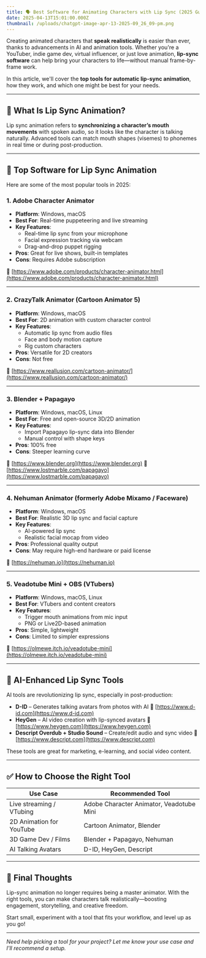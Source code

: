 ```yaml
---
title: 🗣️ Best Software for Animating Characters with Lip Sync (2025 Guide)
date: 2025-04-13T15:01:00.000Z
thumbnail: /uploads/chatgpt-image-apr-13-2025-09_26_09-pm.png
---
```


Creating animated characters that **speak realistically** is easier than ever, thanks to advancements in AI and animation tools. Whether you're a YouTuber, indie game dev, virtual influencer, or just love animation, **lip-sync software** can help bring your characters to life—without manual frame-by-frame work.

In this article, we'll cover the **top tools for automatic lip-sync animation**, how they work, and which one might be best for your needs.

---

## 🎯 What Is Lip Sync Animation?

Lip sync animation refers to **synchronizing a character’s mouth movements** with spoken audio, so it looks like the character is talking naturally. Advanced tools can match mouth shapes (visemes) to phonemes in real time or during post-production.

---

## 🧰 Top Software for Lip Sync Animation

Here are some of the most popular tools in 2025:

### 1. **Adobe Character Animator**

- **Platform**: Windows, macOS
- **Best For**: Real-time puppeteering and live streaming
- **Key Features**:
  - Real-time lip sync from your microphone
  - Facial expression tracking via webcam
  - Drag-and-drop puppet rigging
- **Pros**: Great for live shows, built-in templates
- **Cons**: Requires Adobe subscription

🔗 [https://www.adobe.com/products/character-animator.html](https://www.adobe.com/products/character-animator.html)

---

### 2. **CrazyTalk Animator (Cartoon Animator 5)**

- **Platform**: Windows, macOS
- **Best For**: 2D animation with custom character control
- **Key Features**:
  - Automatic lip sync from audio files
  - Face and body motion capture
  - Rig custom characters
- **Pros**: Versatile for 2D creators
- **Cons**: Not free

🔗 [https://www.reallusion.com/cartoon-animator/](https://www.reallusion.com/cartoon-animator/)

---

### 3. **Blender + Papagayo**

- **Platform**: Windows, macOS, Linux
- **Best For**: Free and open-source 3D/2D animation
- **Key Features**:
  - Import Papagayo lip-sync data into Blender
  - Manual control with shape keys
- **Pros**: 100% free
- **Cons**: Steeper learning curve

🔗 [https://www.blender.org](https://www.blender.org)
🔗 [https://www.lostmarble.com/papagayo](https://www.lostmarble.com/papagayo)

---

### 4. **Nehuman Animator (formerly Adobe Mixamo / Faceware)**

- **Platform**: Windows, macOS
- **Best For**: Realistic 3D lip sync and facial capture
- **Key Features**:
  - AI-powered lip sync
  - Realistic facial mocap from video
- **Pros**: Professional quality output
- **Cons**: May require high-end hardware or paid license

🔗 [https://nehuman.io](https://nehuman.io)

---

### 5. **Veadotube Mini + OBS (VTubers)**

- **Platform**: Windows, macOS, Linux
- **Best For**: VTubers and content creators
- **Key Features**:
  - Trigger mouth animations from mic input
  - PNG or Live2D-based animation
- **Pros**: Simple, lightweight
- **Cons**: Limited to simpler expressions

🔗 [https://olmewe.itch.io/veadotube-mini](https://olmewe.itch.io/veadotube-mini)

---

## 🔮 AI-Enhanced Lip Sync Tools

AI tools are revolutionizing lip sync, especially in post-production:

- **D-ID** – Generates talking avatars from photos with AI
  🔗 [https://www.d-id.com](https://www.d-id.com)
- **HeyGen** – AI video creation with lip-synced avatars
  🔗 [https://www.heygen.com](https://www.heygen.com)
- **Descript Overdub + Studio Sound** – Create/edit audio and sync video
  🔗 [https://www.descript.com](https://www.descript.com)

These tools are great for marketing, e-learning, and social video content.

---

## ✅ How to Choose the Right Tool

| Use Case                 | Recommended Tool                         |
| ------------------------ | ---------------------------------------- |
| Live streaming / VTubing | Adobe Character Animator, Veadotube Mini |
| 2D Animation for YouTube | Cartoon Animator, Blender                |
| 3D Game Dev / Films      | Blender + Papagayo, Nehuman              |
| AI Talking Avatars       | D-ID, HeyGen, Descript                   |

---

## 🧠 Final Thoughts

Lip-sync animation no longer requires being a master animator. With the right tools, you can make characters talk realistically—boosting engagement, storytelling, and creative freedom.

Start small, experiment with a tool that fits your workflow, and level up as you go!

---

_Need help picking a tool for your project? Let me know your use case and I’ll recommend a setup._
